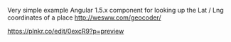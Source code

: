 Very simple example Angular 1.5.x component for looking up the Lat / Lng coordinates of a place
http://wesww.com/geocoder/

https://plnkr.co/edit/0excR9?p=preview
